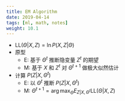 ```yaml
---
title: EM Algorithm
date: 2019-04-14
tags: [ml, math, notes]
weight: 10.1
---
```


* $\text{LL}(\Theta|X,Z)=\ln P(X,Z|\Theta)$
* 原型
    * E: 基于 $\Theta^t$ 推断隐变量 $Z^t$ 的期望
    * M: 基于 $X$ 和 $Z^t$ 对 $\Theta^{t+1}$ 做极大似然估计
* 计算 $P(Z|X,\Theta^t)$
    * E: 以 $\Theta^t$ 推断 $P(Z|X,\Theta^t)$
    * M: $\Theta^{t+1}=\arg\max_{\Theta}E_{Z|X,\Theta^t}\text{LL}(\Theta|X,Z)$
